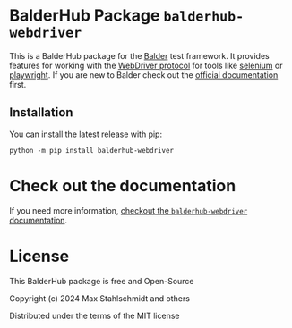 # BalderHub Package `balderhub-webdriver`

This is a BalderHub package for the [Balder](https://docs.balder.dev) test framework. It provides features for working
with the [WebDriver protocol](https://www.w3.org/TR/webdriver2) for tools like [selenium](https://hub.balder.dev/projects/selenium) or 
[playwright](https://hub.balder.dev/projects/playwright). If you are new to Balder check out the 
[official documentation](https://docs.balder.dev) first.

## Installation

You can install the latest release with pip:

```
python -m pip install balderhub-webdriver
```

# Check out the documentation

If you need more information, 
[checkout the ``balderhub-webdriver`` documentation](https://hub.balder.dev/projects/webdriver).


# License

This BalderHub package is free and Open-Source

Copyright (c) 2024 Max Stahlschmidt and others

Distributed under the terms of the MIT license